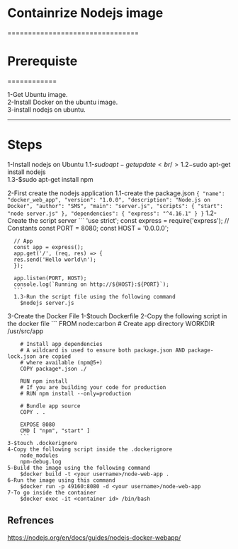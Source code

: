 # Containrize Nodejs image
================================
# Prerequiste
============

 1-Get Ubuntu image. <br />
 2-Install Docker on the ubuntu image. <br />
 3-install nodejs on ubuntu.
 
-------------------------------------------

# Steps

1-Install nodejs on Ubuntu
	1.1-$sudo apt-get update <br />
	1.2-$sudo apt-get install nodejs <br />
	1.3-$sudo apt-get install npm

2-First create the nodejs application
	1.1-create the package.json
	```
		{
			"name": "docker_web_app",
			"version": "1.0.0",
			"description": "Node.js on Docker",
			"author": "SMS",
			"main": "server.js",
			"scripts": {
			"start": "node server.js"
			},
			"dependencies": {
			"express": "^4.16.1"
			}
		}
	```
 	1.2-Create the script server
	```
	  'use strict';
      const express = require('express');
      // Constants
      const PORT = 8080;
      const HOST = '0.0.0.0';

      // App
      const app = express();
      app.get('/', (req, res) => {
      res.send('Hello world\n');
      });
 
      app.listen(PORT, HOST);
      console.log(`Running on http://${HOST}:${PORT}`);
	  ```
	  1.3-Run the script file using the following command
		$nodejs server.js
		
3-Create the Docker File
	1-$touch Dockerfile
	2-Copy the following script in the docker file 
		```
		FROM node:carbon
		# Create app directory
		WORKDIR /usr/src/app
		
		# Install app dependencies
		# A wildcard is used to ensure both package.json AND package-lock.json are copied
		# where available (npm@5+)
		COPY package*.json ./
		
		RUN npm install
		# If you are building your code for production
		# RUN npm install --only=production
		
		# Bundle app source
		COPY . .
		
		EXPOSE 8080
		CMD [ "npm", "start" ]
		```
	3-$touch .dockerignore
	4-Copy the following script inside the .dockerignore
		node_modules
		npm-debug.log
	5-Build the image using the following command
		$docker build -t <your username>/node-web-app .
	6-Run the image using this command
		$docker run -p 49160:8080 -d <your username>/node-web-app
	7-To go inside the container
		$docker exec -it <container id> /bin/bash

## Refrences
https://nodejs.org/en/docs/guides/nodejs-docker-webapp/
